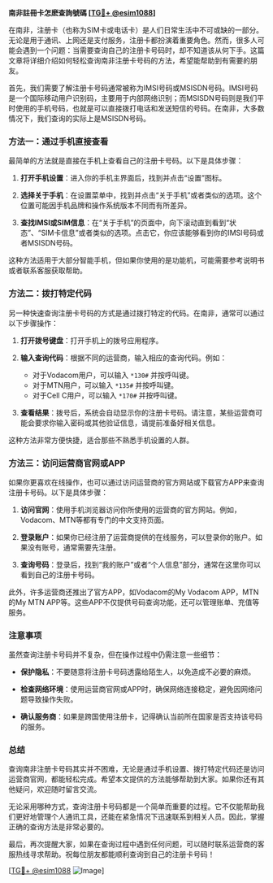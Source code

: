 **南非註冊卡怎麽查詢號碼 [[TG💪+ @esim1088](https://t.me/s/esim1088)]**

在南非，注册卡（也称为SIM卡或电话卡）是人们日常生活中不可或缺的一部分。无论是用于通讯、上网还是支付服务，注册卡都扮演着重要角色。然而，很多人可能会遇到一个问题：当需要查询自己的注册卡号码时，却不知道该从何下手。这篇文章将详细介绍如何轻松查询南非注册卡号码的方法，希望能帮助到有需要的朋友。

首先，我们需要了解注册卡号码通常被称为IMSI号码或MSISDN号码。IMSI号码是一个国际移动用户识别码，主要用于内部网络识别；而MSISDN号码则是我们平时使用的手机号码，也就是可以直接拨打电话和发送短信的号码。在南非，大多数情况下，我们查询的实际上是MSISDN号码。

### 方法一：通过手机直接查看

最简单的方法就是直接在手机上查看自己的注册卡号码。以下是具体步骤：

1. **打开手机设置**：进入你的手机主界面后，找到并点击“设置”图标。
   
2. **选择关于手机**：在设置菜单中，找到并点击“关于手机”或者类似的选项。这个位置可能因手机品牌和操作系统版本不同而有所差异。

3. **查找IMSI或SIM信息**：在“关于手机”的页面中，向下滚动直到看到“状态”、“SIM卡信息”或者类似的选项。点击它，你应该能够看到你的IMSI号码或者MSISDN号码。

这种方法适用于大部分智能手机，但如果你使用的是功能机，可能需要参考说明书或者联系客服获取帮助。

### 方法二：拨打特定代码

另一种快速查询注册卡号码的方式是通过拨打特定的代码。在南非，通常可以通过以下步骤操作：

1. **打开拨号键盘**：打开手机上的拨号应用程序。

2. **输入查询代码**：根据不同的运营商，输入相应的查询代码。例如：
   - 对于Vodacom用户，可以输入 `*130#` 并按呼叫键。
   - 对于MTN用户，可以输入 `*135#` 并按呼叫键。
   - 对于Cell C用户，可以输入 `*170#` 并按呼叫键。

3. **查看结果**：拨号后，系统会自动显示你的注册卡号码。请注意，某些运营商可能会要求你输入密码或其他验证信息，请提前准备好相关信息。

这种方法非常方便快捷，适合那些不熟悉手机设置的人群。

### 方法三：访问运营商官网或APP

如果你更喜欢在线操作，也可以通过访问运营商的官方网站或下载官方APP来查询注册卡号码。以下是具体步骤：

1. **访问官网**：使用手机浏览器访问你所使用的运营商的官方网站。例如，Vodacom、MTN等都有专门的中文支持页面。

2. **登录账户**：如果你已经注册了运营商提供的在线服务，可以登录你的账户。如果没有账号，通常需要先注册。

3. **查询号码**：登录后，找到“我的账户”或者“个人信息”部分，通常在这里你可以看到自己的注册卡号码。

此外，许多运营商还推出了官方APP，如Vodacom的My Vodacom APP，MTN的My MTN APP等。这些APP不仅提供号码查询功能，还可以管理账单、充值等服务。

### 注意事项

虽然查询注册卡号码并不复杂，但在操作过程中仍需注意一些细节：

- **保护隐私**：不要随意将注册卡号码透露给陌生人，以免造成不必要的麻烦。
  
- **检查网络环境**：使用运营商官网或APP时，确保网络连接稳定，避免因网络问题导致操作失败。

- **确认服务商**：如果是跨国使用注册卡，记得确认当前所在国家是否支持该号码的服务。

### 总结

查询南非注册卡号码其实并不困难，无论是通过手机设置、拨打特定代码还是访问运营商官网，都能轻松完成。希望本文提供的方法能够帮助到大家。如果你还有其他疑问，欢迎随时留言交流。

无论采用哪种方式，查询注册卡号码都是一个简单而重要的过程。它不仅能帮助我们更好地管理个人通讯工具，还能在紧急情况下迅速联系到相关人员。因此，掌握正确的查询方法是非常必要的。

最后，再次提醒大家，如果在查询过程中遇到任何问题，可以随时联系运营商的客服热线寻求帮助。祝每位朋友都能顺利查询到自己的注册卡号码！

[[TG💪+ @esim1088](https://t.me/s/esim1088) ![Image](https://i.postimg.cc/4NQfJmqS/Snipaste-2025-05-13-00-14-12.png)]